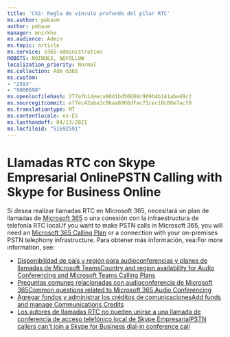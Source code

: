 ```yaml
---
title: 'CSS: Regla de vínculo profundo del pilar RTC'
ms.author: pebaum
author: pebaum
manager: mnirkhe
ms.audience: Admin
ms.topic: article
ms.service: o365-administration
ROBOTS: NOINDEX, NOFOLLOW
localization_priority: Normal
ms.collection: Adm_O365
ms.custom:
- "2593"
- "9000698"
ms.openlocfilehash: 277afb1deeca90d1bd56608c969b4b141abe49c2
ms.sourcegitcommit: ef7ec42aba3c06aa8966dfac71cec18c08e7acf8
ms.translationtype: MT
ms.contentlocale: es-ES
ms.lasthandoff: 04/13/2021
ms.locfileid: "51692591"
---
```

# <a name="pstn-calling-with-skype-for-business-online"></a><span data-ttu-id="ac3ed-102">Llamadas RTC con Skype Empresarial Online</span><span class="sxs-lookup"><span data-stu-id="ac3ed-102">PSTN Calling with Skype for Business Online</span></span>

<span data-ttu-id="ac3ed-103">Si desea realizar llamadas RTC en Microsoft 365, necesitará un plan de llamadas de [Microsoft 365](https://docs.microsoft.com/microsoftteams/what-is-phone-system-in-office-365#more-about-calling-plans) o una conexión con la infraestructura de telefonía RTC local.</span><span class="sxs-lookup"><span data-stu-id="ac3ed-103">If you want to make PSTN calls in Microsoft 365, you will need an [Microsoft 365 Calling Plan](https://docs.microsoft.com/microsoftteams/what-is-phone-system-in-office-365#more-about-calling-plans) or a connection with your on-premises PSTN telephony infrastructure.</span></span> <span data-ttu-id="ac3ed-104">Para obtener más información, vea:</span><span class="sxs-lookup"><span data-stu-id="ac3ed-104">For more information, see:</span></span>

- [<span data-ttu-id="ac3ed-105">Disponibilidad de país y región para audioconferencias y planes de llamadas de Microsoft Teams</span><span class="sxs-lookup"><span data-stu-id="ac3ed-105">Country and region availability for Audio Conferencing and Microsoft Teams Calling Plans</span></span>](https://docs.microsoft.com/microsoftteams/country-and-region-availability-for-audio-conferencing-and-calling-plans/country-and-region-availability-for-audio-conferencing-and-calling-plans)
- [<span data-ttu-id="ac3ed-106">Preguntas comunes relacionadas con audioconferencia de Microsoft 365</span><span class="sxs-lookup"><span data-stu-id="ac3ed-106">Common questions related to Microsoft 365 Audio Conferencing</span></span>](https://docs.microsoft.com/microsoftteams/audio-conferencing-common-questions)
- [<span data-ttu-id="ac3ed-107">Agregar fondos y administrar los créditos de comunicaciones</span><span class="sxs-lookup"><span data-stu-id="ac3ed-107">Add funds and manage Communications Credits</span></span>](https://docs.microsoft.com/microsoftteams/add-funds-and-manage-communications-credits)
- [<span data-ttu-id="ac3ed-108">Los autores de llamadas RTC no pueden unirse a una llamada de conferencia de acceso telefónico local de Skype Empresarial</span><span class="sxs-lookup"><span data-stu-id="ac3ed-108">PSTN callers can't join a Skype for Business dial-in conference call</span></span>](https://docs.microsoft.com/SkypeForBusiness/troubleshoot/online-conferencing/pstn-callers-cant-join-dial-in-call)
